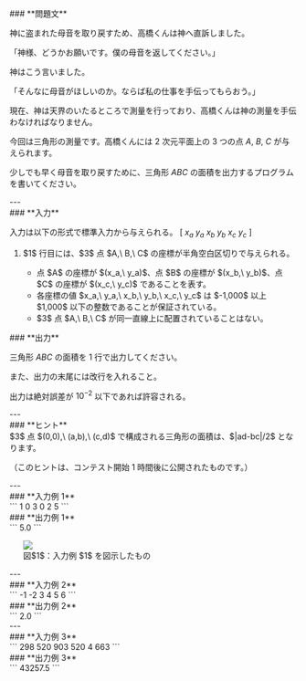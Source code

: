 <div>

<div>
### **問題文**
<section>

神に盗まれた母音を取り戻すため、高橋くんは神へ直訴しました。

「神様、どうかお願いです。僕の母音を返してください。」

神はこう言いました。

「そんなに母音がほしいのか。ならば私の仕事を手伝ってもらおう。」


現在、神は天界のいたるところで測量を行っており、高橋くんは神の測量を手伝わなければなりません。

今回は三角形の測量です。高橋くんには $2$ 次元平面上の $3$ つの点 $A,\ B,\ C$ が与えられます。

少しでも早く母音を取り戻すために、三角形 $ABC$ の面積を出力するプログラムを書いてください。
</section>
</div>
---
<div>
### **入力**
<section>

入力は以下の形式で標準入力から与えられる。
\[
$x_a$ $y_a$ $x_b$ $y_b$ $x_c$ $y_c$
\]
<ol>
<li>
$1$ 行目には、$3$ 点 $A,\ B,\ C$ の座標が半角空白区切りで与えられる。</li>
<ul>
<li>
点 $A$ の座標が $(x_a,\ y_a)$、点 $B$ の座標が $(x_b,\ y_b)$、点 $C$ の座標が $(x_c,\ y_c)$ であることを表す。</li>
<li>
各座標の値 $x_a,\ y_a,\ x_b,\ y_b,\ x_c,\ y_c$ は $-1,000$ 以上 $1,000$ 以下の整数であることが保証されている。</li>
<li>
$3$ 点 $A,\ B,\ C$ が同一直線上に配置されていることはない。</li>
</ul>
</ol>
</section>
</div>
<div>
### **出力**
<section>

三角形 $ABC$ の面積を $1$ 行で出力してください。

また、出力の末尾には改行を入れること。

出力は絶対誤差が $10^{-2}$ 以下であれば許容される。
</section>
</div>
---
<div>
### **ヒント**
<section>
$3$ 点 $(0,0),\ (a,b),\ (c,d)$ で構成される三角形の面積は、$|ad-bc|/2$ となります。

（このヒントは、コンテスト開始 $1$ 時間後に公開されたものです。）
</section>
</div>
---
<div>
### **入力例 1**
<section>
```
1 0 3 0 2 5
```
</section>
</div>
<div>
### **出力例 1**
<section>
```
5.0
```
<ul>
<div>
<img src="/img/abc/002/3_1.png">
</img>
<div>
図$1$：入力例 $1$ を図示したもの</div>
</div>
</ul>
</section>
</div>
---
<div>
### **入力例 2**
<section>
```
-1 -2 3 4 5 6
```
</section>
</div>
<div>
### **出力例 2**
<section>
```
2.0
```
</section>
</div>
---
<div>
### **入力例 3**
<section>
```
298 520 903 520 4 663
```
</section>
</div>
<div>
### **出力例 3**
<section>
```
43257.5
```
</section>
</div>

</div>
